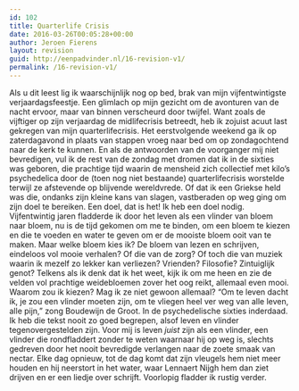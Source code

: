 ```yaml
---
id: 102
title: Quarterlife Crisis
date: 2016-03-26T00:05:28+00:00
author: Jeroen Fierens
layout: revision
guid: http://eenpadvinder.nl/16-revision-v1/
permalink: /16-revision-v1/
---
```

Als u dit leest lig ik waarschijnlijk nog op bed, brak van mijn vijfentwintigste verjaardagsfeestje. Een glimlach op mijn gezicht om de avonturen van de nacht ervoor, maar van binnen verscheurd door twijfel. Want zoals de vijftiger op zijn verjaardag de midlifecrisis betreedt, heb ik zojuist acuut last gekregen van mijn quarterlifecrisis.  Het eerstvolgende weekend ga ik op zaterdagavond in plaats van stappen vroeg naar bed om op zondagochtend naar de kerk te kunnen. En als de antwoorden van de voorganger mij niet bevredigen, vul ik de rest van de zondag met dromen dat ik in de sixties was geboren, die prachtige tijd waarin de mensheid zich collectief met kilo’s psychedelica door de (toen nog niet bestaande) quarterlifecrisis worstelde terwijl ze afstevende op blijvende wereldvrede. Of dat ik een Griekse held was die, ondanks zijn kleine kans van slagen, vastberaden op weg ging om zijn doel te bereiken.  Een doel, dat is het! Ik heb een doel nodig. Vijfentwintig jaren fladderde ik door het leven als een vlinder van bloem naar bloem, nu is de tijd gekomen om me te binden, om een bloem te kiezen en die te voeden en water te geven om er de mooiste bloem ooit van te maken. Maar welke bloem kies ik? De bloem van lezen en schrijven, eindeloos vol mooie verhalen? Of die van de zorg? Of toch die van muziek waarin ik mezelf zo lekker kan verliezen? Vrienden? Filosofie? Zintuiglijk genot? Telkens als ik denk dat ik het weet, kijk ik om me heen en zie de velden vol prachtige weidebloemen zover het oog reikt, allemaal even mooi. Waarom zou ik kiezen? Mag ik ze niet gewoon allemaal?  “Om te leven dacht ik, je zou een vlinder moeten zijn, om te vliegen heel ver weg van alle leven, alle pijn,” zong Boudewijn de Groot. In de psychedelische sixties inderdaad. Ik heb die tekst nooit zo goed begrepen, alsof leven en vlinder tegenovergestelden zijn. Voor mij is leven _juist_ zijn als een vlinder, een vlinder die rondfladdert zonder te weten waarnaar hij op weg is, slechts gedreven door het nooit bevredigde verlangen naar de zoete smaak van nectar. Elke dag opnieuw, tot de dag komt dat zijn vleugels hem niet meer houden en hij neerstort in het water, waar Lennaert Nijgh hem dan ziet drijven en er een liedje over schrijft.  Voorlopig fladder ik rustig verder.